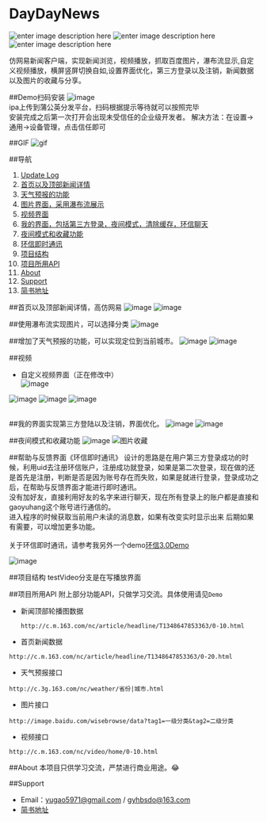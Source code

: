 # DayDayNews
![enter image description here](https://img.shields.io/badge/build-passing-red.svg)
![enter image description here](https://img.shields.io/badge/language-iOS-brightgreen.svg)
![enter image description here](https://img.shields.io/badge/platform-iOS%207.0%2B-ff69b4.svg)

仿网易新闻客户端，实现新闻浏览，视频播放，抓取百度图片，瀑布流显示,自定义视频播放，横屏竖屏切换自如,设置界面优化，第三方登录以及注销，新闻数据以及图片的收藏与分享。

##Demo扫码安装
![image](https://raw.githubusercontent.com/gaoyuhang/DayDayNews/master/photo/wcnS.png)<br>
ipa上传到蒲公英分发平台，扫码根据提示等待就可以按照完毕 <br>
安装完成之后第一次打开会出现未受信任的企业级开发者。 解决方法：在设置->通用->设备管理，点击信任即可

##GIF
![gif](https://raw.githubusercontent.com/gaoyuhang/DayDayNews/master/photo/news.gif)


##导航
1. [Update Log](https://github.com/gaoyuhang/DayDayNews/wiki)
2. [首页以及顶部新闻详情](https://github.com/gaoyuhang/DayDayNews#首页以及顶部新闻详情高仿网易) 
3. [天气预报的功能](https://github.com/gaoyuhang/DayDayNews#https://github.com/gaoyuhang/DayDayNews#增加了天气预报的功能可以实现定位到当前城市动画效果也没有放过)
4. [图片界面，采用瀑布流展示](https://github.com/gaoyuhang/DayDayNews#使用瀑布流实现图片可以选择分类)
5. [视频界面](https://github.com/gaoyuhang/DayDayNews#视频)
6. [我的界面，包括第三方登录，夜间模式，清除缓存，环信聊天](https://github.com/gaoyuhang/DayDayNews#我的界面实现第三方登陆以及注销界面优化)
 1. [夜间模式和收藏功能](https://github.com/gaoyuhang/DayDayNews#夜间模式和收藏功能)
 2. [环信即时通讯](https://github.com/gaoyuhang/DayDayNews#帮助与反馈界面环信即时通讯)
7. [项目结构](https://github.com/gaoyuhang/DayDayNews#项目结构)
8. [项目所用API](https://github.com/gaoyuhang/DayDayNews#项目所用API)
9. [About](https://github.com/gaoyuhang/DayDayNews#about)
10. [Support](https://github.com/gaoyuhang/DayDayNews#support)
 1. [简书地址](http://www.jianshu.com/users/85973c3d2045/latest_articles)


##首页以及顶部新闻详情，高仿网易
![image](https://raw.githubusercontent.com/gaoyuhang/DayDayNews/master/photo/newsfresh.png)
![image](https://raw.githubusercontent.com/gaoyuhang/DayDayNews/master/photo/newsdata.png)

##使用瀑布流实现图片，可以选择分类
![image](https://raw.githubusercontent.com/gaoyuhang/DayDayNews/master/photo/photo.png)

##增加了天气预报的功能，可以实现定位到当前城市。
![image](https://raw.githubusercontent.com/gaoyuhang/DayDayNews/master/photo/detail.png)
![image](https://raw.githubusercontent.com/gaoyuhang/DayDayNews/master/photo/weather.PNG)

##视频
- 自定义视频界面（正在修改中）<br>
![image](https://raw.githubusercontent.com/gaoyuhang/DayDayNews/master/photo/video.png)

![image](https://raw.githubusercontent.com/gaoyuhang/DayDayNews/master/photo/加载.png)
![image](https://raw.githubusercontent.com/gaoyuhang/DayDayNews/master/photo/播放.png)
![image](https://raw.githubusercontent.com/gaoyuhang/DayDayNews/master/photo/横屏.png)
_<br />_<br />


##我的界面实现第三方登陆以及注销，界面优化。
![image](https://raw.githubusercontent.com/gaoyuhang/DayDayNews/master/photo/login.png)
![image](https://raw.githubusercontent.com/gaoyuhang/DayDayNews/master/photo/me.png)


##夜间模式和收藏功能
![image](https://raw.githubusercontent.com/gaoyuhang/DayDayNews/master/photo/yejian.png)
![图片收藏](https://raw.githubusercontent.com/gaoyuhang/DayDayNews/master/photo/photocollect.png)

##帮助与反馈界面《环信即时通讯》
设计的思路是在用户第三方登录成功的时候，利用uid去注册环信账户，注册成功就登录，如果是第二次登录，现在做的还是首先是注册，判断是否是因为账号存在而失败，如果是就进行登录，登录成功之后，在帮助与反馈界面才能进行即时通讯。 <br>
没有加好友，直接利用好友的名字来进行聊天，现在所有登录上的账户都是直接和gaoyuhang这个账号进行通信的。<br>
进入程序的时候获取当前用户未读的消息数，如果有改变实时显示出来
后期如果有需要，可以增加更多功能。<br><br>
关于环信即时通讯，请参考我另外一个demo[环信3.0Demo](https://github.com/gaoyuhang/HuanXinTest) <br>

![image](https://raw.githubusercontent.com/gaoyuhang/DayDayNews/master/photo/chat.png)


##项目结构
testVideo分支是在写播放界面

##项目所用API
附上部分功能API，只做学习交流。具体使用请见`Demo`
- 新闻顶部轮播图数据
  ```
  http://c.m.163.com/nc/article/headline/T1348647853363/0-10.html
  ```
- 首页新闻数据
 ```
 http://c.m.163.com/nc/article/headline/T1348647853363/0-20.html
 ```
- 天气预报接口
 ```
 http://c.3g.163.com/nc/weather/省份|城市.html
 ```
- 图片接口
 ```
 http://image.baidu.com/wisebrowse/data?tag1=一级分类&tag2=二级分类
 ```
- 视频接口
 ```
 http://c.m.163.com/nc/video/home/0-10.html
 ```

##About
本项目只供学习交流，严禁进行商业用途。:joy:

##Support
- Email：yugao5971@gmail.com / gyhbsdo@163.com
- [简书地址](http://www.jianshu.com/users/85973c3d2045/latest_articles)






